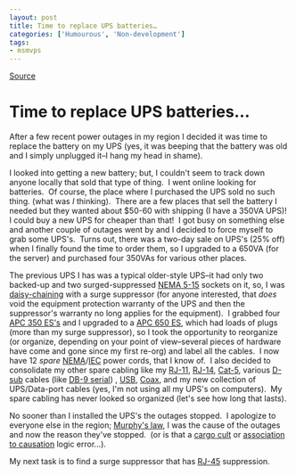 ```yaml
---
layout: post
title: Time to replace UPS batteries…
categories: ['Humourous', 'Non-development']
tags:
- msmvps
---
```

[Source](http://blogs.msmvps.com/peterritchie/2006/08/06/time-to-replace-ups-batteries/ "Permalink to Time to replace UPS batteries…")

# Time to replace UPS batteries…

After a few recent power outages in my region I decided it was time to replace the battery on my UPS (yes, it was beeping that the battery was old and I simply unplugged it–I hang my head in shame).

I looked into getting a new battery; but, I couldn't seem to track down anyone locally that sold that type of thing.  I went online looking for batteries.  Of course, the place where I purchased the UPS sold no such thing. (what was *I* thinking).  There are a few places that sell the battery I needed but they wanted about $50-60 with shipping (I have a 350VA UPS)!  I could buy a new UPS for cheaper than that!  I got busy on something else and another couple of outages went by and I decided to force myself to grab some UPS's.  Turns out, there was a two-day sale on UPS's (25% off) when I finally found the time to order them, so I upgraded to a 650VA (for the server) and purchased four 350VAs for various other places.

The previous UPS I has was a typical older-style UPS–it had only two backed-up and two surged-suppressed [NEMA 5-15][1] sockets on it, so, I was [daisy-chaining][2] with a surge suppressor (for anyone interested, that *does* void the equipment protection warranty of the UPS and then the suppressor's warranty no long applies for the equipment).  I grabbed four [APC 350 ES's][3] and I upgraded to a [APC 650 ES][4], which had loads of plugs (more than my surge suppressor), so I took the opportunity to reorganize (or organize, depending on your point of view–several pieces of hardware have come and gone since my first re-org) and label all the cables.  I now have 12 *spare* [NEMA][5]/[IEC][6] power cords, that I know of.  I also decided to consolidate my other spare cabling like my [RJ-11][7], [RJ-14][8], [Cat-5][9], various [D-sub][10] cables (like [DB-9 serial][11]) , [USB][12], [Coax][13], and my new collection of UPS/Data-port cables (yes, I'm not using all my UPS's on computers).  My spare cabling has never looked so organized (let's see how long that lasts).

No sooner than I installed the UPS's the outages stopped.  I apologize to everyone else in the region; [Murphy's law][14], I was the cause of the outages and now the reason they've stopped.  (or is that a [cargo cult][15] or [association to causation][16] logic error…).

My next task is to find a surge suppressor that has [RJ-45][17] suppression.

[1]: http://en.wikipedia.org/wiki/NEMA_connectors#NEMA_5
[2]: http://en.wikipedia.org/wiki/Daisy_chain
[3]: http://www.apc.com/resource/include/techspec_index.cfm?base_sku=BE350U%2DCN
[4]: http://www.apc.com/resource/include/techspec_index.cfm?base_sku=BE650R%2DCN
[5]: http://en.wikipedia.org/wiki/NEMA_connectors
[6]: http://en.wikipedia.org/wiki/IEC_connector
[7]: http://en.wikipedia.org/wiki/RJ-11
[8]: http://en.wikipedia.org/wiki/RJ-14
[9]: http://en.wikipedia.org/wiki/Cat-5
[10]: http://en.wikipedia.org/wiki/D-subminiature
[11]: http://en.wikipedia.org/wiki/DE-9_connector
[12]: http://en.wikipedia.org/wiki/Usb
[13]: http://en.wikipedia.org/wiki/Coax
[14]: http://en.wikipedia.org/wiki/Murphy%27s_law
[15]: http://en.wikipedia.org/wiki/Cargo_cult
[16]: http://en.wikipedia.org/wiki/Association_%28statistics%29
[17]: http://en.wikipedia.org/wiki/RJ-45

